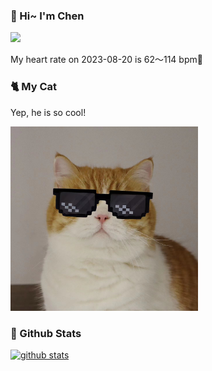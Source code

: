 ### 👋 Hi~ I'm Chen 

![](https://komarev.com/ghpvc/?username=z1cheng&style=flat)

My heart rate on 2023-08-20 is 62～114 bpm💖

### 🐈 My Cat
Yep, he is so cool!

<img src="/images/mycat.jpg" width="300px" />

### 🧐 Github Stats
[![github stats](https://github-readme-stats.vercel.app/api?username=z1cheng&show_icons=true&theme=default)](https://github.com/anuraghazra/github-readme-stats)

